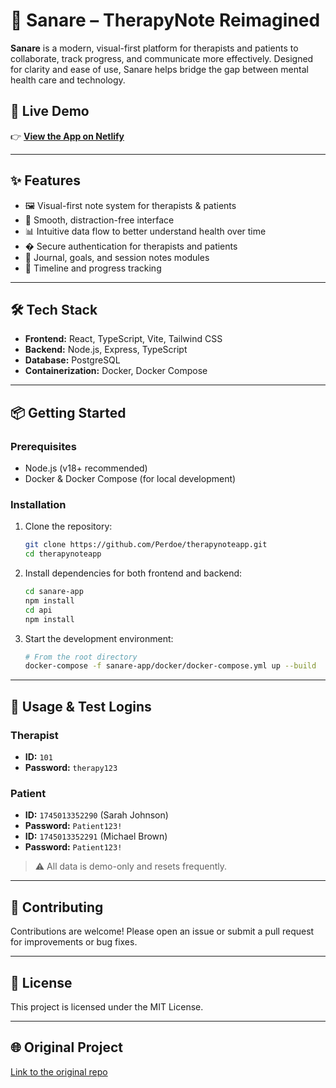 
# 🧠 Sanare – TherapyNote Reimagined

**Sanare** is a modern, visual-first platform for therapists and patients to collaborate, track progress, and communicate more effectively. Designed for clarity and ease of use, Sanare helps bridge the gap between mental health care and technology.


## 🚀 Live Demo

👉 [**View the App on Netlify**](https://mysanare.netlify.app/)

<!-- Replace YOUR_NETLIFY_LINK_HERE with your actual Netlify deployment link -->

---

## ✨ Features

- 🖼️ Visual-first note system for therapists & patients
- 🧘 Smooth, distraction-free interface
- 📊 Intuitive data flow to better understand health over time
- � Secure authentication for therapists and patients
- 📝 Journal, goals, and session notes modules
- 📅 Timeline and progress tracking

---

## 🛠️ Tech Stack

- **Frontend:** React, TypeScript, Vite, Tailwind CSS
- **Backend:** Node.js, Express, TypeScript
- **Database:** PostgreSQL
- **Containerization:** Docker, Docker Compose

---

## 📦 Getting Started

### Prerequisites
- Node.js (v18+ recommended)
- Docker & Docker Compose (for local development)

### Installation
1. Clone the repository:
   ```sh
   git clone https://github.com/Perdoe/therapynoteapp.git
   cd therapynoteapp
   ```
2. Install dependencies for both frontend and backend:
   ```sh
   cd sanare-app
   npm install
   cd api
   npm install
   ```
3. Start the development environment:
   ```sh
   # From the root directory
   docker-compose -f sanare-app/docker/docker-compose.yml up --build
   ```

---

## 🧪 Usage & Test Logins

### Therapist
- **ID:** `101`
- **Password:** `therapy123`

### Patient
- **ID:** `1745013352290` (Sarah Johnson)
- **Password:** `Patient123!`
- **ID:** `1745013352291` (Michael Brown)
- **Password:** `Patient123!`

> ⚠️ All data is demo-only and resets frequently.

---

## 🤝 Contributing

Contributions are welcome! Please open an issue or submit a pull request for improvements or bug fixes.

---

## 📄 License

This project is licensed under the MIT License.

---

## 🌐 Original Project

[Link to the original repo](https://github.com/Perdoe/therapynoteapp)
